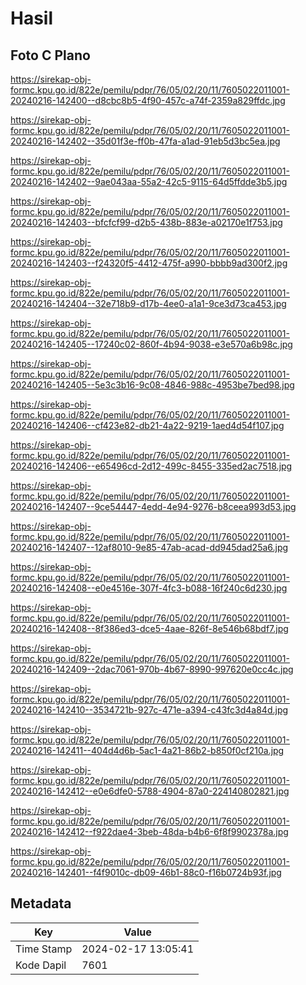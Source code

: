 # Hasil

## Foto C Plano

https://sirekap-obj-formc.kpu.go.id/822e/pemilu/pdpr/76/05/02/20/11/7605022011001-20240216-142400--d8cbc8b5-4f90-457c-a74f-2359a829ffdc.jpg

https://sirekap-obj-formc.kpu.go.id/822e/pemilu/pdpr/76/05/02/20/11/7605022011001-20240216-142402--35d01f3e-ff0b-47fa-a1ad-91eb5d3bc5ea.jpg

https://sirekap-obj-formc.kpu.go.id/822e/pemilu/pdpr/76/05/02/20/11/7605022011001-20240216-142402--9ae043aa-55a2-42c5-9115-64d5ffdde3b5.jpg

https://sirekap-obj-formc.kpu.go.id/822e/pemilu/pdpr/76/05/02/20/11/7605022011001-20240216-142403--bfcfcf99-d2b5-438b-883e-a02170e1f753.jpg

https://sirekap-obj-formc.kpu.go.id/822e/pemilu/pdpr/76/05/02/20/11/7605022011001-20240216-142403--f24320f5-4412-475f-a990-bbbb9ad300f2.jpg

https://sirekap-obj-formc.kpu.go.id/822e/pemilu/pdpr/76/05/02/20/11/7605022011001-20240216-142404--32e718b9-d17b-4ee0-a1a1-9ce3d73ca453.jpg

https://sirekap-obj-formc.kpu.go.id/822e/pemilu/pdpr/76/05/02/20/11/7605022011001-20240216-142405--17240c02-860f-4b94-9038-e3e570a6b98c.jpg

https://sirekap-obj-formc.kpu.go.id/822e/pemilu/pdpr/76/05/02/20/11/7605022011001-20240216-142405--5e3c3b16-9c08-4846-988c-4953be7bed98.jpg

https://sirekap-obj-formc.kpu.go.id/822e/pemilu/pdpr/76/05/02/20/11/7605022011001-20240216-142406--cf423e82-db21-4a22-9219-1aed4d54f107.jpg

https://sirekap-obj-formc.kpu.go.id/822e/pemilu/pdpr/76/05/02/20/11/7605022011001-20240216-142406--e65496cd-2d12-499c-8455-335ed2ac7518.jpg

https://sirekap-obj-formc.kpu.go.id/822e/pemilu/pdpr/76/05/02/20/11/7605022011001-20240216-142407--9ce54447-4edd-4e94-9276-b8ceea993d53.jpg

https://sirekap-obj-formc.kpu.go.id/822e/pemilu/pdpr/76/05/02/20/11/7605022011001-20240216-142407--12af8010-9e85-47ab-acad-dd945dad25a6.jpg

https://sirekap-obj-formc.kpu.go.id/822e/pemilu/pdpr/76/05/02/20/11/7605022011001-20240216-142408--e0e4516e-307f-4fc3-b088-16f240c6d230.jpg

https://sirekap-obj-formc.kpu.go.id/822e/pemilu/pdpr/76/05/02/20/11/7605022011001-20240216-142408--8f386ed3-dce5-4aae-826f-8e546b68bdf7.jpg

https://sirekap-obj-formc.kpu.go.id/822e/pemilu/pdpr/76/05/02/20/11/7605022011001-20240216-142409--2dac7061-970b-4b67-8990-997620e0cc4c.jpg

https://sirekap-obj-formc.kpu.go.id/822e/pemilu/pdpr/76/05/02/20/11/7605022011001-20240216-142410--3534721b-927c-471e-a394-c43fc3d4a84d.jpg

https://sirekap-obj-formc.kpu.go.id/822e/pemilu/pdpr/76/05/02/20/11/7605022011001-20240216-142411--404d4d6b-5ac1-4a21-86b2-b850f0cf210a.jpg

https://sirekap-obj-formc.kpu.go.id/822e/pemilu/pdpr/76/05/02/20/11/7605022011001-20240216-142412--e0e6dfe0-5788-4904-87a0-224140802821.jpg

https://sirekap-obj-formc.kpu.go.id/822e/pemilu/pdpr/76/05/02/20/11/7605022011001-20240216-142412--f922dae4-3beb-48da-b4b6-6f8f9902378a.jpg

https://sirekap-obj-formc.kpu.go.id/822e/pemilu/pdpr/76/05/02/20/11/7605022011001-20240216-142401--f4f9010c-db09-46b1-88c0-f16b0724b93f.jpg


## Metadata

| Key        | Value               |
| ---------- | ------------------- |
| Time Stamp | 2024-02-17 13:05:41 |
| Kode Dapil | 7601                |



